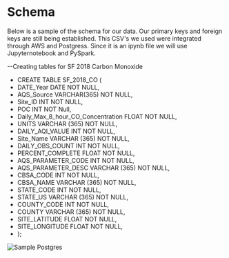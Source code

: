 # Schema
Below is a sample of the schema for our data. Our primary keys and foreign keys are still being established. This CSV's we used were integrated through AWS and Postgress. Since it is an ipynb file we will use Jupyternotebook and PySpark.


--Creating tables for SF 2018 Carbon Monoxide
- CREATE TABLE SF_2018_CO (
- DATE_Year DATE NOT NULL,
- AQS_Source VARCHAR(365) NOT NULL,
- Site_ID INT NOT NULL,
- POC INT NOT Null,
- Daily_Max_8_hour_CO_Concentration FLOAT NOT NULL,
- UNITS VARCHAR (365) NOT NULL,
- DAILY_AQI_VALUE INT NOT NULL,
- Site_Name VARCHAR (365) NOT NULL,
- DAILY_OBS_COUNT INT NOT NULL,
- PERCENT_COMPLETE FLOAT NOT NULL,
- AQS_PARAMETER_CODE INT NOT NULL,
- AQS_PARAMETER_DESC VARCHAR (365) NOT NULL,
- CBSA_CODE INT NOT NULL,
- CBSA_NAME VARCHAR (365) NOT NULL,
- STATE_CODE INT NOT NULL,
- STATE_US VARCHAR (365) NOT NULL,
- COUNTY_CODE INT NOT NULL,
- COUNTY VARCHAR (365) NOT NULL,
- SITE_LATITUDE FLOAT NOT NULL,
- SITE_LONGITUDE FLOAT NOT NULL,
- );

![Sample Postgres](https://github.com/a56k/ML---Final-Project---Pollution-Future-Impact-Analysis-/blob/AmirO/AmirO/Resources/Sample%20Postgress.png)
